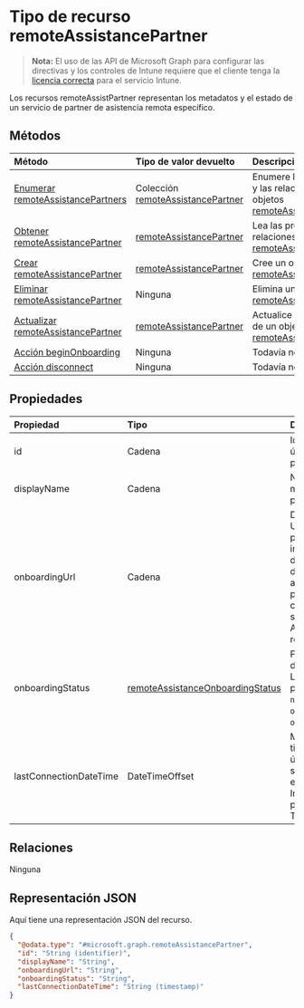 # <a name="remoteassistancepartner-resource-type"></a>Tipo de recurso remoteAssistancePartner

> **Nota:** El uso de las API de Microsoft Graph para configurar las directivas y los controles de Intune requiere que el cliente tenga la [licencia correcta](https://go.microsoft.com/fwlink/?linkid=839381) para el servicio Intune.

Los recursos remoteAssistPartner representan los metadatos y el estado de un servicio de partner de asistencia remota específico.
## <a name="methods"></a>Métodos
|Método|Tipo de valor devuelto|Descripción|
|:---|:---|:---|
|[Enumerar remoteAssistancePartners](../api/intune_remoteassistance_remoteassistancepartner_list.md)|Colección [remoteAssistancePartner](../resources/intune_remoteassistance_remoteassistancepartner.md)|Enumere las propiedades y las relaciones de los objetos [remoteAssistancePartner](../resources/intune_remoteassistance_remoteassistancepartner.md).|
|[Obtener remoteAssistancePartner](../api/intune_remoteassistance_remoteassistancepartner_get.md)|[remoteAssistancePartner](../resources/intune_remoteassistance_remoteassistancepartner.md)|Lea las propiedades y las relaciones del objeto [remoteAssistancePartner](../resources/intune_remoteassistance_remoteassistancepartner.md).|
|[Crear remoteAssistancePartner](../api/intune_remoteassistance_remoteassistancepartner_create.md)|[remoteAssistancePartner](../resources/intune_remoteassistance_remoteassistancepartner.md)|Cree un objeto [remoteAssistancePartner](../resources/intune_remoteassistance_remoteassistancepartner.md).|
|[Eliminar remoteAssistancePartner](../api/intune_remoteassistance_remoteassistancepartner_delete.md)|Ninguna|Elimina un [remoteAssistancePartner](../resources/intune_remoteassistance_remoteassistancepartner.md).|
|[Actualizar remoteAssistancePartner](../api/intune_remoteassistance_remoteassistancepartner_update.md)|[remoteAssistancePartner](../resources/intune_remoteassistance_remoteassistancepartner.md)|Actualice las propiedades de un objeto [remoteAssistancePartner](../resources/intune_remoteassistance_remoteassistancepartner.md).|
|[Acción beginOnboarding](../api/intune_remoteassistance_remoteassistancepartner_beginonboarding.md)|Ninguna|Todavía no documentado|
|[Acción disconnect](../api/intune_remoteassistance_remoteassistancepartner_disconnect.md)|Ninguna|Todavía no documentado|

## <a name="properties"></a>Propiedades
|Propiedad|Tipo|Descripción|
|:---|:---|:---|
|id|Cadena|Identificador único del partner.|
|displayName|Cadena|Nombre para mostrar del partner.|
|onboardingUrl|Cadena|Dirección URL del portal de integración del partner, donde un administrador puede configurar el servicio de Asistencia remota.|
|onboardingStatus|[remoteAssistanceOnboardingStatus](../resources/intune_remoteassistance_remoteassistanceonboardingstatus.md)|Por determinar. Los valores posibles son: `notOnboarded`, `onboarding` y `onboarded`.|
|lastConnectionDateTime|DateTimeOffset|Marca de tiempo de la última solicitud enviada a Intune por el partner de TEM.|

## <a name="relationships"></a>Relaciones
Ninguna
## <a name="json-representation"></a>Representación JSON
Aquí tiene una representación JSON del recurso.
<!--{
  "blockType": "resource",
  "keyProperty": "id",
  "baseType": "microsoft.graph.entity",
  "@odata.type": "microsoft.graph.remoteAssistancePartner"
}-->
``` json
{
  "@odata.type": "#microsoft.graph.remoteAssistancePartner",
  "id": "String (identifier)",
  "displayName": "String",
  "onboardingUrl": "String",
  "onboardingStatus": "String",
  "lastConnectionDateTime": "String (timestamp)"
}
```



